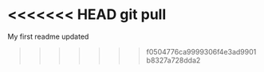 <<<<<<< HEAD
git pull
=======
My first readme updated
>>>>>>> f0504776ca9999306f4e3ad9901b8327a728dda2
